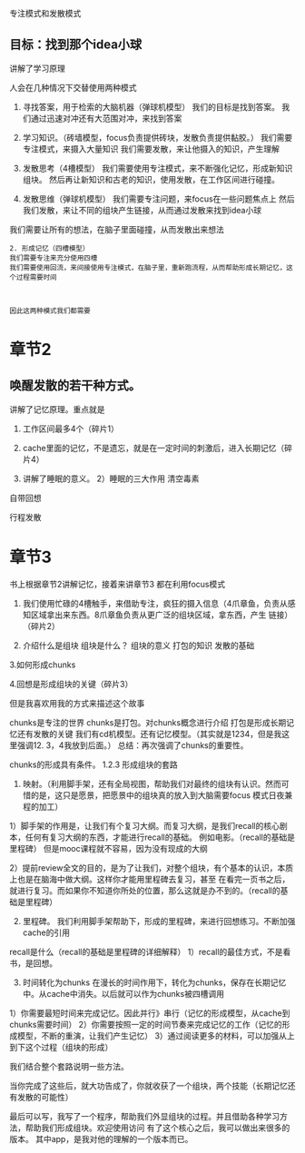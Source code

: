 专注模式和发散模式

## 目标：找到那个idea小球


讲解了学习原理

人会在几种情况下交替使用两种模式

1. 寻找答案，用于检索的大脑机器（弹球机模型）
我们的目标是找到答案。
我们通过迅速对冲还有大范围对冲，来找到答案

2. 学习知识。（砖墙模型，focus负责提供砖块，发散负责提供黏胶。）
我们需要专注模式，来摄入大量知识
我们需要发散，来让他摄入的知识，产生理解

3. 发散思考（4槽模型）
我们需要使用专注模式，来不断强化记忆，形成新知识组块。
然后再让新知识和古老的知识，使用发散，在工作区间进行碰撞。


1. 发散思维（弹球机模型）
我们需要专注问题，来focus在一些问题焦点上
然后我们发散，来让不同的组块产生链接，从而通过发散来找到idea小球

我们需要让所有的想法，在脑子里面碰撞，从而发散出来想法


````
2. 形成记忆（四槽模型）
我们需要专注来充分使用四槽
我们需要使用回流，来间接使用专注模式，在脑子里，重新跑流程，从而帮助形成长期记忆，这个过程需要时间



因此这两种模式我们都需要
````

# 章节2 
## 唤醒发散的若干种方式。

讲解了记忆原理。重点就是
1. 工作区间最多4个（碎片1）
2. cache里面的记忆，不是遗忘，就是在一定时间的刺激后，进入长期记忆（碎片4）

3. 讲解了睡眠的意义。
2）睡眠的三大作用
清空毒素

自带回想

行程发散

# 章节3



书上根据章节2讲解记忆，接着来讲章节3
都在利用focus模式
1. 我们使用忙碌的4槽触手，来借助专注，疯狂的摄入信息（4爪章鱼，负责从感知区域拿出来东西。8爪章鱼负责从更广泛的组块区域，拿东西，产生
链接）（碎片2）

2. 介绍什么是组块
组块是什么？
组块的意义
打包的知识
发散的基础

3.如何形成chunks

4.回想是形成组块的关键（碎片3）

但是我喜欢用我的方式来描述这个故事

chunks是专注的世界
chunks是打包。对chunks概念进行介绍
打包是形成长期记忆还有发散的关键
我们有cd机模型。还有记忆模型。（其实就是1234，但是我这里强调12.  3，4我放到后面。）
总结：再次强调了chunks的重要性。

chunks的形成具有条件。
1.2.3
形成组块的套路
1. 映射。（利用脚手架，还有全局视图，帮助我们对最终的组块有认识。然而可惜的是，这只是愿景，把愿景中的组块真的放入到大脑需要focus
模式日夜兼程的加工）

1）脚手架的作用是，让我们有个复习大纲。而复习大纲，是我们recall的核心剧本，任何有复习大纲的东西，才能进行recall的基础。
例如电影。（recall的基础是里程碑）
但是mooc课程就不容易，因为没有现成的大纲

2）提前review全文的目的，是为了让我们，对整个组块，有个基本的认识，本质上也是在脑海中做大纲。这样你才能用里程碑去复习，甚至
在看完一页书之后，就进行复习。而如果你不知道你所处的位置，那么这就是办不到的。（recall的基础是里程碑）


2. 里程碑。
我们利用脚手架帮助下，形成的里程碑，来进行回想练习。不断加强cache的引用

recall是什么（recall的基础是里程碑的详细解释）
1）recall的最佳方式，不是看书，是回想。

3. 时间转化为chunks
在漫长的时间作用下，转化为chunks，保存在长期记忆中。从cache中消失。以后就可以作为chunks被四槽调用

1）你需要最短时间来完成记忆。因此并行》串行（记忆的形成模型，从cache到chunks需要时间）
2）你需要按照一定的时间节奏来完成记忆的工作（记忆的形成模型，不断的重演，让我们产生记忆）
3）通过阅读更多的材料，可以加强从上到下这个过程（组块的形成）

我们结合整个套路说明一些方法。

当你完成了这些后，就大功告成了，你就收获了一个组块，两个技能（长期记忆还有发散的可能性）

最后可以写，我写了一个程序，帮助我们外显组块的过程。并且借助各种学习方法，帮助我们形成组块。欢迎使用访问
有了这个核心之后，我可以做出来很多的版本。
其中app，是我对他的理解的一个版本而已。











